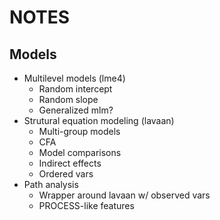 # NOTES

## Models
+ Multilevel models (lme4)
   - Random intercept
   - Random slope
   - Generalized mlm?
+ Strutural equation modeling (lavaan)
   - Multi-group models
   - CFA
   - Model comparisons
   - Indirect effects
   - Ordered vars
+ Path analysis
   - Wrapper around lavaan w/ observed vars
   - PROCESS-like features

   
